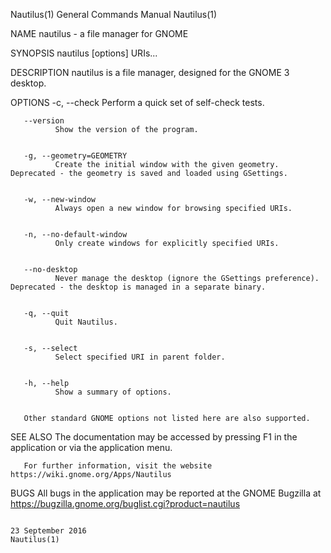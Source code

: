 Nautilus(1)                                                                                General Commands Manual                                                                                Nautilus(1)



NAME
       nautilus - a file manager for GNOME


SYNOPSIS
       nautilus [options] URIs...


DESCRIPTION
       nautilus is a file manager, designed for the GNOME 3 desktop.


OPTIONS
       -c, --check
              Perform a quick set of self-check tests.


       --version
              Show the version of the program.


       -g, --geometry=GEOMETRY
              Create the initial window with the given geometry. Deprecated - the geometry is saved and loaded using GSettings.


       -w, --new-window
              Always open a new window for browsing specified URIs.


       -n, --no-default-window
              Only create windows for explicitly specified URIs.


       --no-desktop
              Never manage the desktop (ignore the GSettings preference). Deprecated - the desktop is managed in a separate binary.


       -q, --quit
              Quit Nautilus.


       -s, --select
              Select specified URI in parent folder.


       -h, --help
              Show a summary of options.


       Other standard GNOME options not listed here are also supported.


SEE ALSO
       The documentation may be accessed by pressing F1 in the application or via the application menu.

       For further information, visit the website https://wiki.gnome.org/Apps/Nautilus


BUGS
       All bugs in the application may be reported at the GNOME Bugzilla at https://bugzilla.gnome.org/buglist.cgi?product=nautilus




                                                                                              23 September 2016                                                                                   Nautilus(1)
